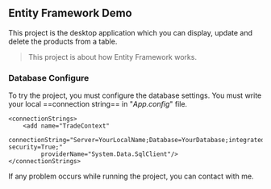 ## Entity Framework Demo
This project is the desktop application which you can display, update and delete the products from a table. 
> This project is about how Entity Framework works.
### Database Configure
 To try the project, you must configure the database settings. 
 You must write your local ==connection string== in "*App.config*" file.

    <connectionStrings>
        <add name="TradeContext" 
             connectionString="Server=YourLocalName;Database=YourDatabase;integrated security=True;"
             providerName="System.Data.SqlClient"/>
	</connectionStrings>



 If any problem occurs while running the project, you can contact with me.
